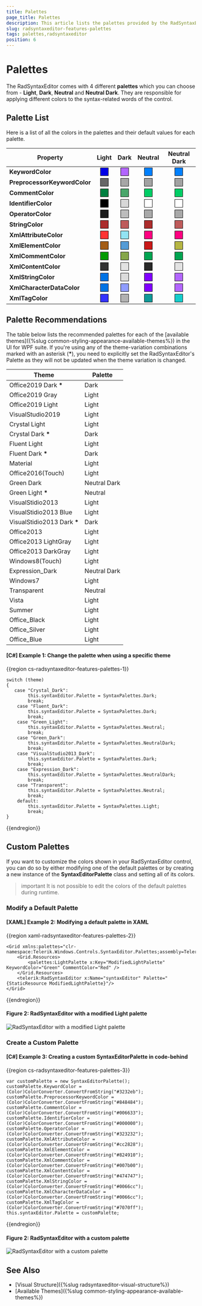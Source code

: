 ```yaml
---
title: Palettes
page_title: Palettes
description: This article lists the palettes provided by the RadSyntaxEditor control.
slug: radsyntaxeditor-features-palettes
tags: palettes,radsyntaxeditor
position: 6
---
```


# Palettes

<style>
.palette-color {
	width:20px;
	height:20px;
	margin: auto;
	border: 1px solid black;
}

/* KeywordColor */
.keywordColor-light{
	background: #0000E6;
}
.keywordColor-dark{
	background: #B266FF;
}
.keywordColor-neutral{
	background: #0080FF;
}
.keywordColor-neutral-dark{
	background: #0080FF;
}
/* PreprocessorKeywordColor */
.preprocessorKeywordColor-light{
	background: #666666;
}
.preprocessorKeywordColor-dark{
	background: #A6A6A6;
}
.preprocessorKeywordColor-neutral{
	background: #A2A2A2;
}
.preprocessorKeywordColor-neutral-dark{
	background: #A2A2A2;
}
/* CommentColor */
.commentColor-light{
	background: #008040;
}
.commentColor-dark{
	background: #4AA66B;
}
.commentColor-neutral{
	background: #00CD66;
}
.commentColor-neutral-dark{
	background: #00CD66;
}
/* IdentifierColor */
.identifierColor-light{
	background: #000000;
}
.identifierColor-dark{
	background: #D7D7D7;
}
.identifierColor-neutral{
	background: #FFFFFF;
}
.identifierColor-neutral-dark{
	background: #FFFFFF;
}
/* OperatorColor */
.operatorColor-light{
	background: #1C1C1C;
}
.operatorColor-dark{
	background: #BCBCBC;
}
.operatorColor-neutral{
	background: #A8A8A8;
}
.operatorColor-neutral-dark{
	background: #A8A8A8;
}
/* StringColor */
.stringColor-light{
	background: #AC2C2C;
}
.stringColor-dark{
	background: #BE5B5B;
}
.stringColor-neutral{
	background: #AC2C2C;
}
.stringColor-neutral-dark{ 
	background: #BE5B5B;
}
/* XmlAttributeColor */
.xmlAttributeColor-light{
	background: #FF3333;
}
.xmlAttributeColor-dark{
	background: #92E3F4;
}
.xmlAttributeColor-neutral{
	background: #FF0080;
}
.xmlAttributeColor-neutral-dark{
	background: #FF0080;
}
/* XmlElementColor */
.xmlElementColor-light{
	background: #A35C15;
}
.xmlElementColor-dark{
	background: #569CD6;
}
.xmlElementColor-neutral{
	background: #C91919;
}
.xmlElementColor-neutral-dark{
	background: #B5B543;
}
/* XmlCommentColor */
.xmlCommentColor-light{
	background: #009A00;
}
.xmlCommentColor-dark{
	background: #85A64A;
}
.xmlCommentColor-neutral{
	background: #00A451;
}
.xmlCommentColor-neutral-dark{
	background: #00A451;
}
/* XmlContentColor */
.xmlContentColor-light{
	background: #333333;
}
.xmlContentColor-dark{
	background: #E2E2E2;
}
.xmlContentColor-neutral{
	background: #292929;
}
.xmlContentColor-neutral-dark{
	background: #E2E2E2;
}
/* XmlStringColor */
.xmlStringColor-light{
	background: #0073E5;
}
.xmlStringColor-dark{
	background: #DCDCDC;
}
.xmlStringColor-neutral{
	background: #8000FF;
}
.xmlStringColor-neutral-dark{
	background: #B266FF;
}
/* XmlCharacterColor */
.xmlCharacterColor-light{
	background: #0073E5;
}
.xmlCharacterColor-dark{
	background: #8F9CFF;
}
.xmlCharacterColor-neutral{
	background: #8000FF;
}
.xmlCharacterColor-neutral-dark{
	background: #B266FF;
}
/* XmlTagColor */
.xmlTagColor-light{
	background: #3333FF;
}
.xmlTagColor-dark{
	background: #B1B1B1;
}
.xmlTagColor-neutral{
	background: #0F9998;
}
.xmlTagColor-neutral-dark{
	background: #14CCCB;
}
article table
{
    table-layout: auto;
}
</style>

The RadSyntaxEditor comes with 4 different **palettes** which you can choose from - **Light**, **Dark**, **Neutral** and **Neutral Dark**. They are responsible for applying different colors to the syntax-related words of the control.

## Palette List

Here is a list of all the colors in the palettes and their default values for each palette.

|Property|Light|Dark|Neutral|Neutral Dark|
|---|:---:|:---:|:---:|:---:|
|**KeywordColor**|<div class="palette-color keywordColor-light"></div>|<div class="palette-color keywordColor-dark"></div>|<div class="palette-color keywordColor-neutral"></div>|<div class="palette-color keywordColor-neutral-dark"></div>|
|**PreprocessorKeywordColor**|<div class="palette-color preprocessorKeywordColor-light"></div>|<div class="palette-color preprocessorKeywordColor-dark"></div>|<div class="palette-color preprocessorKeywordColor-neutral"></div>|<div class="palette-color preprocessorKeywordColor-neutral-dark"></div>|
|**CommentColor**|<div class="palette-color commentColor-light"></div>|<div class="palette-color commentColor-dark"></div>|<div class="palette-color commentColor-neutral"></div>|<div class="palette-color commentColor-neutral-dark"></div>|
|**IdentifierColor**|<div class="palette-color identifierColor-light"></div>|<div class="palette-color identifierColor-dark"></div>|<div class="palette-color identifierColor-neutral"></div>|<div class="palette-color identifierColor-neutral-dark"></div>|
|**OperatorColor**|<div class="palette-color operatorColor-light"></div>|<div class="palette-color operatorColor-dark"></div>|<div class="palette-color operatorColor-neutral"></div>|<div class="palette-color operatorColor-neutral-dark"></div>|
|**StringColor**|<div class="palette-color stringColor-light"></div>|<div class="palette-color stringColor-dark"></div>|<div class="palette-color stringColor-neutral"></div>|<div class="palette-color stringColor-neutral-dark"></div>|
|**XmlAttributeColor**|<div class="palette-color xmlAttributeColor-light"></div>|<div class="palette-color xmlAttributeColor-dark"></div>|<div class="palette-color xmlAttributeColor-neutral"></div>|<div class="palette-color xmlAttributeColor-neutral-dark"></div>|
|**XmlElementColor**|<div class="palette-color xmlElementColor-light"></div>|<div class="palette-color xmlElementColor-dark"></div>|<div class="palette-color xmlElementColor-neutral"></div>|<div class="palette-color xmlElementColor-neutral-dark"></div>|
|**XmlCommentColor**|<div class="palette-color xmlCommentColor-light"></div>|<div class="palette-color xmlCommentColor-dark"></div>|<div class="palette-color xmlCommentColor-neutral"></div>|<div class="palette-color xmlCommentColor-neutral-dark"></div>|
|**XmlContentColor**|<div class="palette-color xmlContentColor-light"></div>|<div class="palette-color xmlContentColor-dark"></div>|<div class="palette-color xmlContentColor-neutral"></div>|<div class="palette-color xmlContentColor-neutral-dark"></div>|
|**XmlStringColor**|<div class="palette-color xmlStringColor-light"></div>|<div class="palette-color xmlStringColor-dark"></div>|<div class="palette-color xmlStringColor-neutral"></div>|<div class="palette-color xmlStringColor-neutral-dark"></div>|
|**XmlCharacterDataColor**|<div class="palette-color xmlCharacterColor-light"></div>|<div class="palette-color xmlCharacterColor-dark"></div>|<div class="palette-color xmlCharacterColor-neutral"></div>|<div class="palette-color xmlCharacterColor-neutral-dark"></div>|
|**XmlTagColor**|<div class="palette-color xmlTagColor-light"></div>|<div class="palette-color xmlTagColor-dark"></div>|<div class="palette-color xmlTagColor-neutral"></div>|<div class="palette-color xmlTagColor-neutral-dark"></div>|

## Palette Recommendations

The table below lists the recommended palettes for each of the [available themes]({%slug common-styling-appearance-available-themes%}) in the UI for WPF suite. If you're using any of the theme-variation combinations marked with an asterisk (__*__), you need to explicitly set the RadSyntaxEditor's Palette as they will not be updated when the theme variation is changed.

|Theme|Palette|
|---|---|
|Office2019 Dark __*__|Dark|
|Office2019 Gray|Light|
|Office2019 Light|Light|
|VisualStudio2019|Light|
|Crystal Light|Light|
|Crystal Dark __*__|Dark|
|Fluent Light|Light|
|Fluent Dark __*__|Dark|
|Material|Light|
|Office2016(Touch)|Light|
|Green Dark|Neutral Dark|
|Green Light __*__|Neutral|
|VisualStidio2013|Light|
|VisualStidio2013 Blue|Light|
|VisualStidio2013 Dark __*__|Dark|
|Office2013|Light|
|Office2013 LightGray|Light|
|Office2013 DarkGray|Light|
|Windows8(Touch)|Light|
|Expression_Dark|Neutral Dark|
|Windows7|Light|
|Transparent|Neutral|
|Vista|Light|
|Summer|Light|
|Office_Black|Light|
|Office_Silver|Light|
|Office_Blue|Light|

#### __[C#] Example 1: Change the palette when using a specific theme__
{{region cs-radsyntaxeditor-features-palettes-1}}
    
    switch (theme)
    {
       case "Crystal_Dark":
			this.syntaxEditor.Palette = SyntaxPalettes.Dark;
			break;
		case "Fluent_Dark":
			this.syntaxEditor.Palette = SyntaxPalettes.Dark;
			break;
		case "Green_Light":
			this.syntaxEditor.Palette = SyntaxPalettes.Neutral;
			break;
		case "Green_Dark":
			this.syntaxEditor.Palette = SyntaxPalettes.NeutralDark;
			break;
		case "VisualStudio2013_Dark":
			this.syntaxEditor.Palette = SyntaxPalettes.Dark;
			break;
		case "Expression_Dark":
			this.syntaxEditor.Palette = SyntaxPalettes.NeutralDark;
			break;
		case "Transparent":
			this.syntaxEditor.Palette = SyntaxPalettes.Neutral;
			break;
		default:
			this.syntaxEditor.Palette = SyntaxPalettes.Light;
			break;
    }
{{endregion}}

## Custom Palettes

If you want to customize the colors shown in your RadSyntaxEditor control, you can do so by either modifying one of the default palettes or by creating a new instance of the **SyntaxEditorPalette** class and setting all of its colors.

>important It is not possible to edit the colors of the default palettes during runtime.

### Modify a Default Palette

#### __[XAML] Example 2: Modifying a default palette in XAML__
{{region xaml-radsyntaxeditor-features-palettes-2}}
    
    <Grid xmlns:palettes="clr-namespace:Telerik.Windows.Controls.SyntaxEditor.Palettes;assembly=Telerik.Windows.Controls.SyntaxEditor">
        <Grid.Resources>
            <palettes:LightPalette x:Key="ModifiedLightPalette" KeywordColor="Green" CommentColor="Red" />
        </Grid.Resources>
        <telerik:RadSyntaxEditor x:Name="syntaxEditor" Palette="{StaticResource ModifiedLightPalette}"/>
    </Grid>
{{endregion}}

#### Figure 2: RadSyntaxEditor with a modified Light palette
![RadSyntaxEditor with a modified Light palette](images/syntaxeditor-modified-palette.png)

### Create a Custom Palette

#### __[C#] Example 3: Creating a custom SyntaxEditorPalette in code-behind__
{{region cs-radsyntaxeditor-features-palettes-3}}
    
    var customPalette = new SyntaxEditorPalette();
    customPalette.KeywordColor = (Color)ColorConverter.ConvertFromString("#3232eb");
    customPalette.PreprocessorKeywordColor = (Color)ColorConverter.ConvertFromString("#848484");
    customPalette.CommentColor = (Color)ColorConverter.ConvertFromString("#006633");
    customPalette.IdentifierColor = (Color)ColorConverter.ConvertFromString("#000000");
    customPalette.OperatorColor = (Color)ColorConverter.ConvertFromString("#323232");
    customPalette.XmlAttributeColor = (Color)ColorConverter.ConvertFromString("#cc2828");
    customPalette.XmlElementColor = (Color)ColorConverter.ConvertFromString("#824910");
    customPalette.XmlCommentColor = (Color)ColorConverter.ConvertFromString("#007b00");
    customPalette.XmlContentColor = (Color)ColorConverter.ConvertFromString("#474747");
    customPalette.XmlStringColor = (Color)ColorConverter.ConvertFromString("#0066cc");
    customPalette.XmlCharacterDataColor = (Color)ColorConverter.ConvertFromString("#0066cc");
    customPalette.XmlTagColor = (Color)ColorConverter.ConvertFromString("#7070ff");
    this.syntaxEditor.Palette = customPalette;
{{endregion}}

#### Figure 2: RadSyntaxEditor with a custom palette
![RadSyntaxEditor with a custom palette](images/syntaxeditor-custom-palette.png)

## See Also

* [Visual Structure]({%slug radsyntaxeditor-visual-structure%})
* [Available Themes]({%slug common-styling-appearance-available-themes%})
